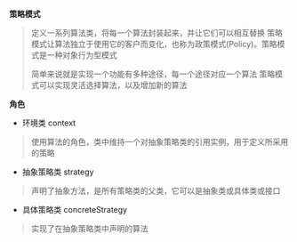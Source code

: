 **策略模式**
> 定义一系列算法类，将每一个算法封装起来，并让它们可以相互替换
> 策略模式让算法独立于使用它的客户而变化，也称为政策模式(Policy)。策略模式是一种对象行为型模式
>
> 简单来说就是实现一个功能有多种途径，每一个途径对应一个算法
> 策略模式可以实现灵活选择算法，以及增加新的算法

**角色**
* 环境类 context
> 使用算法的角色，类中维持一个对抽象策略类的引用实例，用于定义所采用的策略

* 抽象策略类 strategy
> 声明了抽象方法，是所有策略类的父类，它可以是抽象类或具体类或接口

* 具体策略类 concreteStrategy
> 实现了在抽象策略类中声明的算法